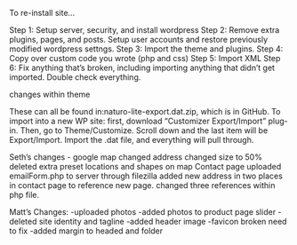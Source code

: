 To re-install site...


Step 1: Setup server, security, and install wordpress
Step 2: Remove extra plugins, pages, and posts. Setup user accounts and restore previously modified wordpress settngs.
Step 3: Import the theme and plugins.
Step 4: Copy over custom code you wrote (php and css)
Step 5: Import XML
Step 6: Fix anything that’s broken, including importing anything that didn’t get imported. Double check everything.



changes within theme

These can all be found in:naturo-lite-export.dat.zip, which is in GitHub. To import into a new WP site: first, download “Customizer Export/Import” plug-in. Then, go to Theme/Customize. Scroll down and the last item will be Export/Import. Import the .dat file, and everything will pull through.


Seth’s changes - 
google map
	changed address
	changed size to 50%
	deleted extra preset locations and shapes on map
Contact page
	uploaded emailForm.php to server through filezilla
	added new address in two places in contact page to reference new page.
	changed three references within php file.





Matt’s Changes:
-uploaded photos
-added photos to product page slider
-deleted site identity and tagline
-added header image
-favicon broken need to fix
-added margin to headed and folder